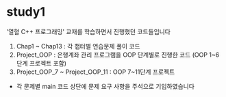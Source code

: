# study1
'열혈 C++ 프로그래밍' 교재를 학습하면서 진행했던 코드들입니다
1. Chap1 ~ Chap13 : 각 챕터별 연습문제 풀이 코드
2. Project_OOP : 은행계좌 관리 프로그램을 OOP 단계별로 진행한 코드 (OOP 1~6단계 프로젝트 포함)
3. Project_OOP_7 ~ Project_OOP_11 : OOP 7~11단계 프로젝트
* 각 문제별 main 코드 상단에 문제 요구 사항을 주석으로 기입하였습니다
